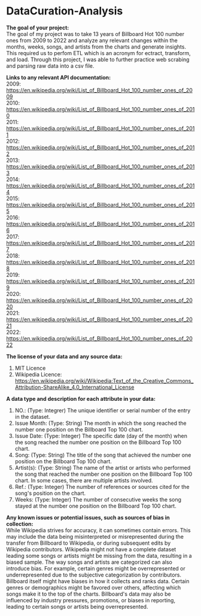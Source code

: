 # DataCuration-Analysis
**The goal of your project:**                                                                                               
The goal of my project was to take 13 years of Billboard Hot 100 number ones from 2009 to 2022 and analyze any relevant changes within the months, weeks, songs, and artists from the charts and generate insights. This required us to perfom ETL which is an acronym for ectract, transform, and load. Through this project, I was able to further practice web scrabing and parsing raw data into a csv file.                                                                                        
                                                                                       
 **Links to any relevant API documentation:**                                                                                            
 2009: https://en.wikipedia.org/wiki/List_of_Billboard_Hot_100_number_ones_of_2009                        
2010: https://en.wikipedia.org/wiki/List_of_Billboard_Hot_100_number_ones_of_2010           
                                                                                       2011: https://en.wikipedia.org/wiki/List_of_Billboard_Hot_100_number_ones_of_2011          
                                                                                       2012: https://en.wikipedia.org/wiki/List_of_Billboard_Hot_100_number_ones_of_2012           
                                                                                        2013: https://en.wikipedia.org/wiki/List_of_Billboard_Hot_100_number_ones_of_2013           
                                                                                       2014: https://en.wikipedia.org/wiki/List_of_Billboard_Hot_100_number_ones_of_2014           
                                                                                       2015: https://en.wikipedia.org/wiki/List_of_Billboard_Hot_100_number_ones_of_2015                                                                
                                                                                       2016: https://en.wikipedia.org/wiki/List_of_Billboard_Hot_100_number_ones_of_2016                                                                 
                                                                                                                                          2017: https://en.wikipedia.org/wiki/List_of_Billboard_Hot_100_number_ones_of_2017                                                                                                                                                                                                   
                                                                                      2018: https://en.wikipedia.org/wiki/List_of_Billboard_Hot_100_number_ones_of_2018                                                                                                                                                                                                        
           2019: https://en.wikipedia.org/wiki/List_of_Billboard_Hot_100_number_ones_of_2019                                                                                                                                                                                            
     2020: https://en.wikipedia.org/wiki/List_of_Billboard_Hot_100_number_ones_of_2020                                                                                                                                                                                             
    2021: https://en.wikipedia.org/wiki/List_of_Billboard_Hot_100_number_ones_of_2021                                                                                                                                                                                              
       2022: https://en.wikipedia.org/wiki/List_of_Billboard_Hot_100_number_ones_of_2022                                                    
                                                     
**The license of your data and any source data:**                                                                                                                                      
1. MIT Licence
2. Wikipedia Licence: https://en.wikipedia.org/wiki/Wikipedia:Text_of_the_Creative_Commons_Attribution-ShareAlike_4.0_International_License

                       
**A data type and description for each attribute in your data:**                                                            
1. NO.: (Type: Integrer) The unique identifier or serial number of the entry in the dataset.                     
2. Issue Month: (Type: String) The month in which the song reached the number one position on the Billboard Top 100 chart.                                                                                                            
3. Issue Date: (Type: Integer) The specific date (day of the month) when the song reached the number one position on the Billboard Top 100 chart.                                                                                                  
4. Song: (Type: String) The title of the song that achieved the number one position on the Billboard Top 100 chart.       
5. Artist(s): (Type: String) The name of the artist or artists who performed the song that reached the number one position on the Billboard Top 100 chart. In some cases, there are multiple artists involved.                                                                                                                                  
 6. Ref.: (Type: Integer) The number of references or sources cited for the song's position on the chart.                                                                                                                                       
 7. Weeks: (Type: Integer) The number of consecutive weeks the song stayed at the number one position on the Billboard Top 100 chart.
                                     
**Any known issues or potential issues, such as sources of bias in collection:**                                                        
While Wikipedia strives for accuracy, it can sometimes contain errors. This may include the data being misinterpreted or misrepresented during the transfer from Billboard to Wikipedia, or during subsequent edits by Wikipedia contributors. Wikipedia might not have a complete dataset leading some songs or artists might be missing from the data, resulting in a biased sample. The way songs and artists are categorized can also introduce bias. For example, certain genres might be overrepresented or underrepresented due to the subjective categorization by contributors. Billboard itself might have biases in how it collects and ranks data. Certain genres or demographics might be favored over others, affecting which songs make it to the top of the charts. Billboard's data may also be influenced by industry pressures, promotions, or biases in reporting, leading to certain songs or artists being overrepresented.
